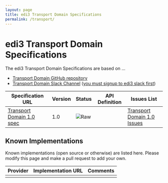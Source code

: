 ```yaml
---
layout: page
title: edi3 Transport Domain Specifications
permalink: /transport/
---
```


# edi3 Transport Domain Specifications

The edi3 Transport Domain Specifications are based on ...

* [Transport Domain GitHub repository](https://github.com/edi3/edi3-transport)
* [Transport Domain Slack Channel](https://edi3.slack.com/messages/spec-transport/) ([you must signup to edi3 slack first](https://chat.edi3.org/))

| Specification URL | Version | Status | API Definition | Issues List |
| ----------------- | ------  | ------ | -------------- | ----------- |
| [Transport Domain 1.0 spec](http://edi3.org/specs/edi3-transport/1.0/) | 1.0 | ![Raw](http://rfc.unprotocols.org/spec:2/COSS/raw.svg) |  |  [Transport Domain 1.0 Issues](https://github.com/edi3/edi3-transport/issues)  |

## Known Implementations

Known implementations (open source or otherwise) are listed here.  Please modify this page and make a pull request to add your own.

|Provider|Implementation URL|Comments|
|--------|------------------|--------|
|  |  |  |

